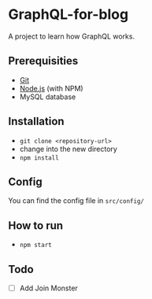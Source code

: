 # GraphQL-for-blog

A project to learn how GraphQL works.

## Prerequisities

* [Git](http://git-scm.com/)
* [Node.js](http://nodejs.org/) (with NPM)
* MySQL database

## Installation

* `git clone <repository-url>`
* change into the new directory
* `npm install`

## Config

You can find the config file in `src/config/`

## How to run

* `npm start`

## Todo

- [ ] Add Join Monster